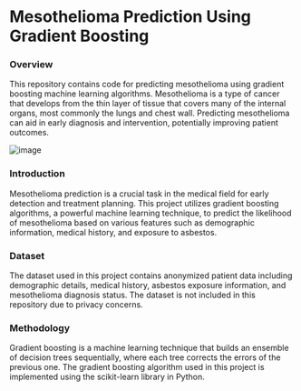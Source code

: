 <h1><b>Mesothelioma Prediction Using Gradient Boosting</b></h1>

<h3>Overview</h3>
This repository contains code for predicting mesothelioma using gradient boosting machine learning algorithms. Mesothelioma is a type of cancer that develops from the thin layer of tissue that covers many of the internal organs, most commonly the lungs and chest wall. Predicting mesothelioma can aid in early diagnosis and intervention, potentially improving patient outcomes.

![image](https://www.mesothelioma.com/wp-content/uploads/MESO_2020_subpage_how_meso_forms.svg)


<h3>Introduction</h3>
Mesothelioma prediction is a crucial task in the medical field for early detection and treatment planning. This project utilizes gradient boosting algorithms, a powerful machine learning technique, to predict the likelihood of mesothelioma based on various features such as demographic information, medical history, and exposure to asbestos.


<h3>Dataset</h3>
The dataset used in this project contains anonymized patient data including demographic details, medical history, asbestos exposure information, and mesothelioma diagnosis status. The dataset is not included in this repository due to privacy concerns.


<h3>Methodology</h3>
Gradient boosting is a machine learning technique that builds an ensemble of decision trees sequentially, where each tree corrects the errors of the previous one. The gradient boosting algorithm used in this project is implemented using the scikit-learn library in Python.
